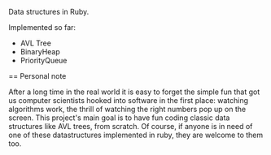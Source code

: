 Data structures in Ruby.

Implemented so far:
 - AVL Tree
 - BinaryHeap
 - PriorityQueue
 



== Personal note

After a long time in the real world it is easy to forget the simple fun that got us computer scientists hooked into software in the first place: watching algorithms work, the thrill of watching the right numbers pop up on the screen. This project's main goal is to have fun coding classic data structures like AVL trees, from scratch. Of course, if anyone is in need of one of these datastructures implemented in ruby, they are welcome to them too.

